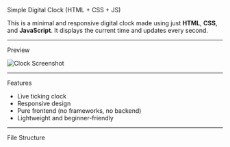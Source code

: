 Simple Digital Clock (HTML + CSS + JS)

This is a minimal and responsive digital clock made using just **HTML**, **CSS**, and **JavaScript**. It displays the current time and updates every second.

---
 Preview

![Clock Screenshot](./screenshot.png) <!-- Optional: Add a screenshot if you have one -->

---

 Features

- Live ticking clock
- Responsive design
- Pure frontend (no frameworks, no backend)
- Lightweight and beginner-friendly

---

File Structure

